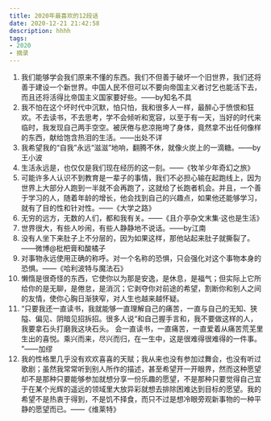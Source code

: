```yaml
---
title: 2020年最喜欢的12段话
date: 2020-12-21 21:42:58
description: hhhh
tags:
- 2020
- 摘录
---
```


1. 我们能够学会我们原来不懂的东西。我们不但善于破坏一个旧世界，我们还将善于建设一个新世界。中国人民不但可以不要向帝国主义者讨乞也能活下去，而且还将活得比帝国主义国家要好些。——by知名不具
2. 我不怕在这个坏时代中沉默，怕只怕，我和很多人一样，最醉心于愤恨和狂欢。不去读书，不去思考，学不会倾听和宽容，以至于有一天，当好的时代来临时，我发现自己两手空空。被厌倦与悲凉拖垮了身体，竟然拿不出任何像样的东西，献给饱含热泪的生活。——出处不详
3. 我希望我的“自我”永远“滋滋”地响，翻腾不休，就像火炭上的一滴糖。——by王小波
4. 生活永远是，也仅仅是我们现在经历的这一刻。——《牧羊少年奇幻之旅》
5. 可能许多人认识不到教育是一辈子的事情，我们不必担心输在起跑线上，因为世界上大部分人跑到一半就不会再跑了，这就给了长跑者机会。并且，一个善于学习的人，随着年龄的增长，他会找到自己的兴趣点，如果他还能够学习，就有了目的性和针对性。——《大学之路》
6. 无穷的远方，无数的人们，都和我有关。——《且介亭杂文末集·这也是生活》
7. 世界很大，有些人吵闹，有些人静静地不说话。——by江南
8. 没有人坐下来肚子上不分层的，因为如果这样，那他站起来肚子就撕裂了。——微博@枇杷膏和酸橘子
9. 对事物永远使用正确的称呼。对一个名称的恐惧，只会强化对这个事物本身的恐惧。——《哈利波特与魔法石》
10. 懒惰是很奇怪的东西，它使你以为那是安逸，是休息，是福气；但实际上它所给你的是无聊，是倦怠，是消沉；它剥夺你对前途的希望，割断你和别人之间的友情，使你心胸日渐狭窄，对人生也越来越怀疑。
11. “只要我还一直读书，我就能够一直理解自己的痛苦，一直与自己的无知、狭隘、偏见、阴暗见招拆招。很多人说“和自己握手言和，我不要做这样的人，我要拿石头打磨我这块石头。 会一直读书，一直痛苦，一直爱着从痛苦荒芜里生出的喜悦。乘兴而来，尽兴而归，在一生中，这是很难得很难得的一件事。 ”——加缪
12. 我的性格里几乎没有欢欢喜喜的天赋；我从来也没有参加过舞会，也没有听过歌剧；虽然我常常听到别人所作的描述，甚至希望开一开眼界，然而这种愿望却不是那种只要能够参加就想分享一份乐趣的愿望，不是那种只要觉得自己宜于在某个光辉的遥远的领域里大放异彩就想去排除困难达到目标的愿望。我的希望不是热衷于得到，不是饥不择食，而只不过是想冷眼旁观新事物的一种平静的愿望而已。——《维莱特》